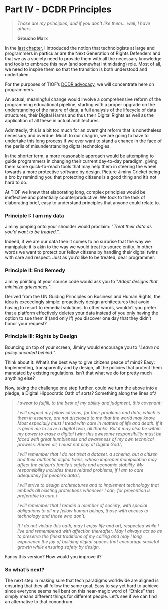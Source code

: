 # Part IV - DCDR Principles

> _Those are my principles, and if you don't like them... well, I have others._
>
> **Groucho Marx**

In the [last chapter](https://www.digitalnewsasia.com/insights/penny-your-bytes-next-gen-rights-defenders), I introduced the notion that technologists at large and programmers in particular are the Next Generation of Rights Defenders and that we as a society need to provide them with all the necessary knowledge and tools to embrace this new (and somewhat intimidating) role. Most of all, we need to inspire them so that the transition is both understood and undertaken.

For the purposes of TIOF’s [DCDR advocacy](https://www.digitalnewsasia.com/insights/penny-your-bytes-part-1-about-dcdr), we will concentrate here on programmers.&#x20;

An actual, meaningful change would involve a comprehensive reform of the programming educational pipeline, starting with a proper upgrade on the [understanding of the nature of data](https://www.digitalnewsasia.com/insights/penny-your-bytes-nature-data), a full analysis of the lifecycle of data structures, their Digital Harms and thus their Digital Rights as well as the application of all these in actual architectures.

Admittedly, this is a bit too much for an overnight reform that is nonetheless necessary and overdue. Much to our chagrin, we are going to have to undertake this long process if we ever want to stand a chance in the face of the perils of misunderstanding digital technologies.

In the shorter term, a more reasonable approach would be attempting to guide programmers in changing their current day-to-day paradigm, giving them some quick-to-reach tools that may help them in steering the wheel towards a more protective software by design. Picture Jiminy Cricket being a bro by reminding you that protecting citizens is a good thing and it’s not hard to do.

At TIOF we knew that elaborating long, complex principles would be ineffective and potentially counterproductive. We took to the task of elaborating brief, easy to understand principles that anyone could relate to.

### **Principle I: I am my data** <a href="#id-3479671b-fca5-456e-a731-e1d7719700d7" id="id-3479671b-fca5-456e-a731-e1d7719700d7"></a>

Jiminy jumping onto your shoulder would proclaim: "_Treat their data as you'd want to be treated._".

Indeed, if we are our data then it comes to no surprise that the way we manipulate it is akin to the way we would treat its source entity. In other words we want to protect our fellow citizens by handling their digital twins with care and respect. Just as you’d like to be treated, dear programmer.

### **Principle II: End Remedy** <a href="#id-2a358655-ce0c-4b83-adc3-6fc9360fbf90" id="id-2a358655-ce0c-4b83-adc3-6fc9360fbf90"></a>

Jiminy pointing at your source code would ask you to "_Adopt designs that minimize grievances._".

Derived from the UN Guiding Principles on Business and Human Rights, the idea is exceedingly simple: proactively design architectures that avoid having to resort to remedial solutions. In other words, wouldn’t you prefer that a platform effectively deletes your data instead of you only having the option to sue them if (and only if) you discover one day that they didn’t honor your request?

### **Principle III: Rights by Design** <a href="#e5e28615-35f6-46c1-aca1-4f20774bce5b" id="e5e28615-35f6-46c1-aca1-4f20774bce5b"></a>

Bouncing on top of your screen, Jiminy would encourage you to "_Leave no policy uncoded behind._".

Think about it: What’s the best way to give citizens peace of mind? Easy: Implementing, transparently and by design, all the policies that protect them mandated by existing regulations. Isn’t that what we do for pretty much anything else?

Now, taking the challenge one step further, could we turn the above into a pledge, a Digital Hippocratic Oath of sorts? Something along the lines of:\


> _I swear to fulfill, to the best of my ability and judgment, this covenant:_
>
> _I will respect my fellow citizens, for their problems and data, which is them in essence, are not disclosed to me that the world may know. Most especially must I tread with care in matters of life and death. If it is given me to save a digital twin, all thanks. But it may also be within my power to erase a digital twin; this awesome responsibility must be faced with great humbleness and awareness of my own technical prowess. Above all, I must not play at Digital God._\
>
>
> _I will remember that I do not treat a dataset, a schema, but a citizen and their authentic digital twins, whose improper manipulation may affect the citizen’s family’s safety and economic stability. My responsibility includes these related problems, if I am to care adequately for people’s data._\
>
>
> _I will strive to design architectures and to implement technology that embeds all existing protections whenever I can, for prevention is preferable to cure._\
>
>
> _I will remember that I remain a member of society, with special obligations to all my fellow human beings, those with access to technology and those who don’t._
>
> _If I do not violate this oath, may I enjoy life and art, respected while I live and remembered with affection thereafter. May I always act so as to preserve the finest traditions of my calling and may I long experience the joy of building digital spaces that encourage societal growth while ensuring safety by design._

Fancy this version? How would you improve it?

### So what’s next? <a href="#id-40f3157f-751e-4207-ad79-9b56b7c38a29" id="id-40f3157f-751e-4207-ad79-9b56b7c38a29"></a>

The next step in making sure that tech paradigms worldwide are aligned is ensuring that they all follow the same goal. Easy to say yet hard to achieve since everyone seems hell bent on this near-magic word of “Ethics” that simply means different things for different people. Let’s see if we can find an alternative to that conundrum.
